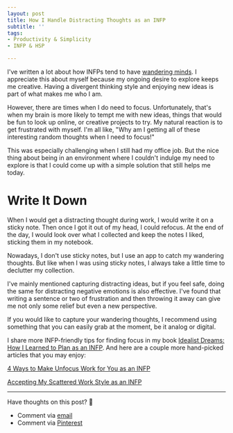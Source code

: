 ```yaml
---
layout: post
title: How I Handle Distracting Thoughts as an INFP
subtitle: ''
tags:
- Productivity & Simplicity
- INFP & HSP

---
```

I've written a lot about how INFPs tend to have [wandering minds](https://arcadiapage.com/2020-11-19-4-ways-to-make-unfocus-work-for-you-as-an-infp/). I appreciate this about myself because my ongoing desire to explore keeps me creative. Having a divergent thinking style and enjoying new ideas is part of what makes me who I am.

However, there are times when I do need to focus. Unfortunately, that's when my brain is more likely to tempt me with new ideas, things that would be fun to look up online, or creative projects to try. My natural reaction is to get frustrated with myself. I'm all like, "Why am I getting all of these interesting random thoughts when I need to focus!"

This was especially challenging when I still had my office job. But the nice thing about being in an environment where I couldn't indulge my need to explore is that I could come up with a simple solution that still helps me today.

# Write It Down

When I would get a distracting thought during work, I would write it on a sticky note. Then once I got it out of my head, I could refocus. At the end of the day, I would look over what I collected and keep the notes I liked, sticking them in my notebook.

Nowadays, I don't use sticky notes, but I use an app to catch my wandering thoughts. But like when I was using sticky notes, I always take a little time to declutter my collection.

I've mainly mentioned capturing distracting ideas, but if you feel safe, doing the same for distracting negative emotions is also effective. I've found that writing a sentence or two of frustration and then throwing it away can give me not only some relief but even a new perspective.

If you would like to capture your wandering thoughts, I recommend using something that you can easily grab at the moment, be it analog or digital.

I share more INFP-friendly tips for finding focus in my book [Idealist Dreams: How I Learned to Plan as an INFP](https://payhip.com/b/KrBh).  And here are a couple more hand-picked articles that you may enjoy:

[4 Ways to Make Unfocus Work for You as an INFP](https://arcadiapage.com/2020-11-19-4-ways-to-make-unfocus-work-for-you-as-an-infp/)

[Accepting My Scattered Work Style as an INFP](https://arcadiapage.com/2018/09/accepting-my-scattered-work-style-as.html)

***

Have thoughts on this post? 🤔

* Comment via [email](https://arcadiapage.com/talk/)
* Comment via [Pinterest](https://www.pinterest.com/pin/339107046952895115/)